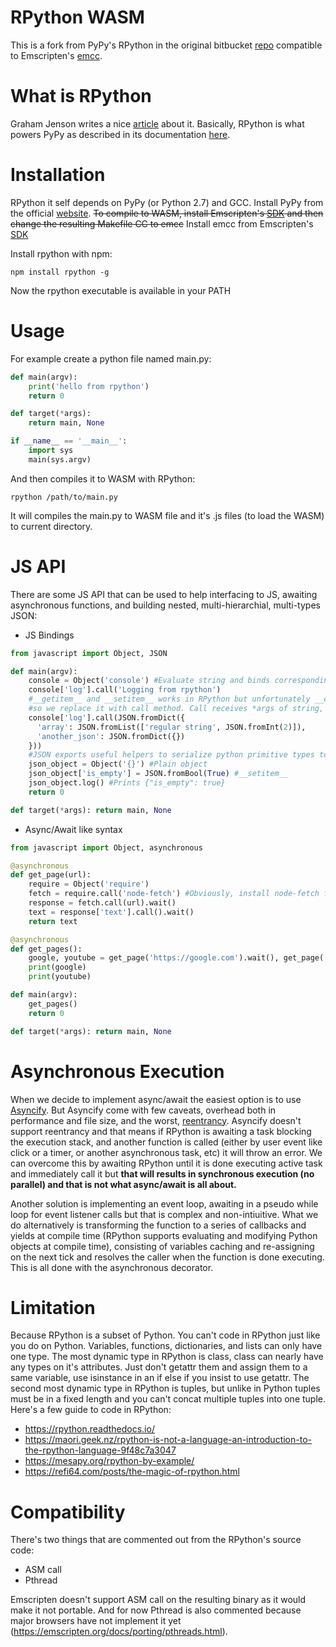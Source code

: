 # RPython WASM
This is a fork from PyPy's RPython in the original bitbucket [repo](https://bitbucket.org/pypy/pypy/src/default/rpython/) compatible to Emscripten's [emcc](https://emscripten.org/docs/tools_reference/emcc.html).

# What is RPython
Graham Jenson writes a nice [article](https://maori.geek.nz/rpython-compiling-python-to-c-for-the-speed-5411d57a5316) about it. Basically, RPython is what powers PyPy as described in its documentation [here](https://rpython.readthedocs.io/en/latest/).

# Installation
RPython it self depends on PyPy (or Python 2.7) and GCC. Install PyPy from the official [website](https://pypy.org/download.html).
<del>To compile to WASM, install Emscripten's [SDK](https://emscripten.org/docs/getting_started/downloads.html) and then change the resulting Makefile CC to emcc</del> Install emcc from Emscripten's [SDK](https://emscripten.org/docs/getting_started/downloads.html)

Install rpython with npm:
```shell
npm install rpython -g
```

Now the rpython executable is available in your PATH

# Usage
For example create a python file named main.py:
```python
def main(argv):
    print('hello from rpython')
    return 0

def target(*args):
    return main, None

if __name__ == '__main__':
    import sys
    main(sys.argv)
```
And then compiles it to WASM with RPython:

```shell
rpython /path/to/main.py
```

It will compiles the main.py to WASM file and it's .js files (to load the WASM) to current directory.

# JS API
There are some JS API that can be used to help interfacing to JS, awaiting asynchronous functions, and building nested, multi-hierarchial, multi-types JSON:

- JS Bindings

```python
from javascript import Object, JSON

def main(argv):
    console = Object('console') #Evaluate string and binds corresponding object to Object instance
    console['log'].call('Logging from rpython')
    #__getitem__ and __setitem__ works in RPython but unfortunately __call__ doesn't,
    #so we replace it with call method. Call receives *args of string, can receive stringified json from JSON
    console['log'].call(JSON.fromDict({
      'array': JSON.fromList(['regular string', JSON.fromInt(2)]),
      'another_json': JSON.fromDict({})
    }))
    #JSON exports useful helpers to serialize python primitive types to stringified version that are recognized in JS as their respective types
    json_object = Object('{}') #Plain object
    json_object['is_empty'] = JSON.fromBool(True) #__setitem__
    json_object.log() #Prints {"is_empty": true}
    return 0

def target(*args): return main, None
```

- Async/Await like syntax

```python
from javascript import Object, asynchronous

@asynchronous
def get_page(url):
    require = Object('require')
    fetch = require.call('node-fetch') #Obviously, install node-fetch first on npm
    response = fetch.call(url).wait()
    text = response['text'].call().wait()
    return text

@asynchronous
def get_pages():
    google, youtube = get_page('https://google.com').wait(), get_page('https://youtube.com').wait()
    print(google)
    print(youtube)

def main(argv):
    get_pages()
    return 0

def target(*args): return main, None 
```

# Asynchronous Execution

When we decide to implement async/await the easiest option is to use [Asyncify](https://emscripten.org/docs/porting/asyncify.html). But Asyncify come with few caveats, overhead both in performance and file size, and the worst, [reentrancy](https://emscripten.org/docs/porting/asyncify.html). Asyncify doesn't support reentrancy and that means if RPython is awaiting a task blocking the execution stack, and another function is called (either by user event like click or a timer, or another asynchronous task, etc) it will throw an error. We can overcome this by awaiting RPython until it is done executing active task and immediately call it but **that will results in synchronous execution (no parallel) and that is not what async/await is all about.**

Another solution is implementing an event loop, awaiting in a pseudo while loop for event listener calls but that is complex and non-intiuitive. What we do alternatively is transforming the function to a series of callbacks and yields at compile time (RPython supports evaluating and modifying Python objects at compile time), consisting of variables caching and re-assigning on the next tick and resolves the caller when the function is done executing. This is all done with the asynchronous decorator.

# Limitation

Because RPython is a subset of Python. You can't code in RPython just like you do on Python. Variables, functions, dictionaries, and lists can only have one type. The most dynamic type in RPython is class, class can nearly have any types on it's attributes. Just don't getattr them and assign them to a same variable, use isinstance in an if else if you insist to use getattr. The second most dynamic type in RPython is tuples, but unlike in Python tuples must be in a fixed length and you can't concat multiple tuples into one tuple. Here's a few guide to code in RPython:

- https://rpython.readthedocs.io/
- https://maori.geek.nz/rpython-is-not-a-language-an-introduction-to-the-rpython-language-9f48c7a3047
- https://mesapy.org/rpython-by-example/
- https://refi64.com/posts/the-magic-of-rpython.html

# Compatibility
There's two things that are commented out from the RPython's source code:

- ASM call
- Pthread

Emscripten doesn't support ASM call on the resulting binary as it would make it not portable. And for now Pthread is also commented because major browsers have not implement it yet (https://emscripten.org/docs/porting/pthreads.html).
